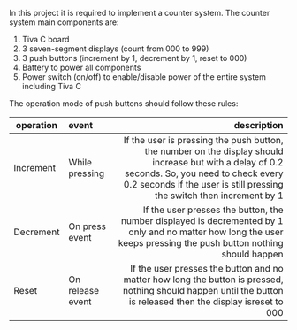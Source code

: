 In this project it is required to implement a counter system. The counter system main components
are:
1. Tiva C board
2. 3 seven-segment displays (count from 000 to 999)
3. 3 push buttons (increment by 1, decrement by 1, reset to 000)
4. Battery to power all components
5. Power switch (on/off) to enable/disable power of the entire system including Tiva C


The operation mode of push buttons should follow these rules:



|  operation| event| description|
| ----------|:-----| -----:|
|Increment|While pressing|If the user is pressing the push button, the number on the display should increase but with a delay of 0.2 seconds. So, you need to check every 0.2 seconds if the user is still pressing the switch then increment by 1|
|Decrement|On press event|If the user presses the button, the number displayed is decremented by 1 only and no matter how long the user keeps pressing the push button nothing should happen|
|Reset|On release event|If the user presses the button and no matter how long the button is pressed, nothing should happen until the button is released then the display isreset to 000|

